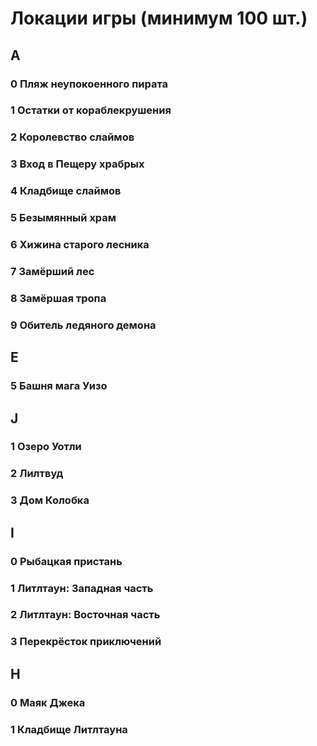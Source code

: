 ﻿# Локации игры (минимум 100 шт.)
## A
### 0 Пляж неупокоенного пирата
### 1 Остатки от кораблекрушения
### 2 Королевство слаймов
### 3 Вход в Пещеру храбрых
### 4 Кладбище слаймов
### 5 Безымянный храм
### 6 Хижина старого лесника
### 7 Замёрший лес
### 8 Замёршая тропа
### 9 Обитель ледяного демона

## E
### 5 Башня мага Уизо

## J
### 1 Озеро Уотли
### 2 Лилтвуд
### 3 Дом Колобка

## I
### 0 Рыбацкая пристань
### 1 Литлтаун: Западная часть
### 2 Литлтаун: Восточная часть
### 3 Перекрёсток приключений

## H
### 0 Маяк Джека
### 1 Кладбище Литлтауна

